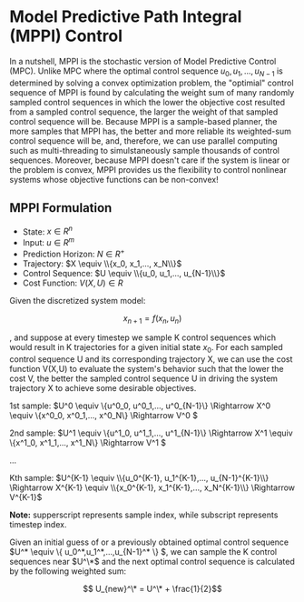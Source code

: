 # Model Predictive Path Integral (MPPI) Control

In a nutshell, MPPI is the stochastic version of Model Predictive Control (MPC). Unlike MPC where the optimal control sequence $u_0, u_1,..., u_{N-1}$ is determined by solving a convex optimization problem, the "optimial" control sequence of MPPI is found by calculating the weight sum of many randomly sampled control sequences in which the lower the objective cost resulted from a sampled control sequence, the larger the weight of that sampled control sequence will be. Because MPPI is a sample-based planner, the more samples that MPPI has, the better and more reliable its weighted-sum control sequence will be, and, therefore, we can use parallel computing such as multi-threading to simulstaneously sample thousands of control sequences. Moreover, because MPPI doesn't care if the system is linear or the problem is convex, MPPI provides us the flexibility to control nonlinear systems whose objective functions can be non-convex!

## MPPI Formulation

* State: $x \in  R^n$
* Input: $u \in R^m$
* Prediction Horizon: $N \in R^+$
* Trajectory: $X \equiv \\{x_0, x_1,..., x_N\\}$
* Control Sequence: $U \equiv \\{u_0, u_1,..., u_{N-1}\\}$
* Cost Function: $V(X,U) \in R$

Given the discretized system model:

  $$ x_{n+1} = f(x_n,u_n) $$
  
  , and suppose at every timestep we sample K control sequences which would result in K trajectories for a given initial state $x_0$. For each sampled control sequence U and its corresponding trajectory X, we can use the cost function V(X,U) to evaluate the system's behavior such that the lower the cost V, the better the sampled control sequence U in driving the system trajectory X to achieve some desirable objectives. 
  
 1st sample: $U^0 \equiv \\{u^0_0, u^0_1,..., u^0_{N-1}\\} \Rightarrow X^0 \equiv \\{x^0_0, x^0_1,..., x^0_N\\} \Rightarrow V^0 $
 
 2nd sample: $U^1 \equiv \\{u^1_0, u^1_1,..., u^1_{N-1}\\} \Rightarrow X^1 \equiv \\{x^1_0, x^1_1,..., x^1_N\\} \Rightarrow V^1 $
 
 ...
 
 Kth sample: $U^{K-1} \equiv \\{u_0^{K-1}, u_1^{K-1},..., u_{N-1}^{K-1}\\} \Rightarrow X^{K-1} \equiv \\{x_0^{K-1}, x_1^{K-1},..., x_N^{K-1}\\} \Rightarrow V^{K-1}$
 
 **Note:**  supperscript represents sample index, while subscript represents timestep index.
 
 Given an initial guess of or a previously obtained optimal control sequence $U^\* \equiv \\{ u_0^\*,u_1^\*,...,u_{N-1}^\* \\}   $, we can sample the K control sequences near $U^\*$ and the next optimal control sequence is calculated by the following weighted sum:
 
 $$  U_{new}^\* = U^\* + \frac{1}{2}$$
 
 
 
 
 

